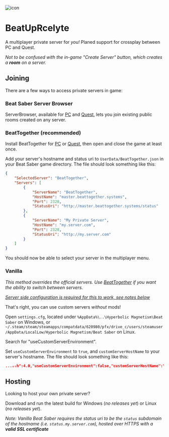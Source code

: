 ![icon](https://repository-images.githubusercontent.com/430196616/1d564a38-bfb7-4e4c-b73d-fc47b13fb310)

BeatUpRcelyte
=============
A multiplayer private server for *you!* Planed support for crossplay between PC and Quest.

*Not to be confused with the in-game "Create Server" button, which creates a **room** on a server.*

Joining
-------
There are a few ways to access private servers in game:

### Beat Saber Server Browser
ServerBrowser, available for [PC](https://github.com/roydejong/BeatSaberServerBrowser#beat-saber-server-browser-pc) and [Quest](https://github.com/EnderdracheLP/BeatSaberServerBrowserQuest#beat-saber-server-browser-quest), lets you join existing public rooms created on any server.

### BeatTogether (recommended)
Install BeatTogether for [PC](https://github.com/pythonology/BeatTogether#installation) or [Quest](https://github.com/pythonology/BeatTogether.Quest#installation), then open and close the game at least once.

Add your server's hostname and status uri to `UserData/BeatTogether.json` in your Beat Saber game directory. The file should look something like this:
```json
{
    "SelectedServer": "BeatTogether",
    "Servers": [
        {
            "ServerName": "BeatTogether",
            "HostName": "master.beattogether.systems",
            "Port": 2328,
            "StatusUri": "http://master.beattogether.systems/status"
        },
        {
            "ServerName": "My Private Server",
            "HostName": "my.server.com",
            "Port": 2328,
            "StatusUri": "http://my.server.com"
        }
    ]
}
```
You should now be able to select your server in the multiplayer menu.

### Vanilla
*This method overrides the official servers. Use [BeatTogether](#beattogether-recommended) if you want the ability to switch between servers.*

[*Server side configuration is required for this to work, see notes below*](#hosting)



That's right, you can use custom servers *without* mods!

Open `settings.cfg`, located under `%AppData%\..\Hyperbolic Magnetism\Beat Saber` on Windows, or `~/.steam/steam/steamapps/compatdata/620980/pfx/drive_c/users/steamuser/AppData/LocalLow/Hyperbolic Magnetism/Beat Saber` on Linux.

Search for "useCustomServerEnvironment".

Set `useCustomServerEnvironment` to `true`, and `customServerHostName` to your server's hostname. The file should look something like this:
```json
...ₒₜh":4.0,"useCustomServerEnvironment":false,"customServerHostName":"my.server.com","voₗᵤ...
```

Hosting
-------
Looking to host your own private server?

Download and run the latest build for Windows (*no releases yet*) or Linux (*no releases yet*).

*Note: Vanilla Beat Saber requires the status uri to be the `status` subdomain of the hostname (i.e. `status.my.server.com`), hosted over HTTPS with a **valid SSL certificate***
